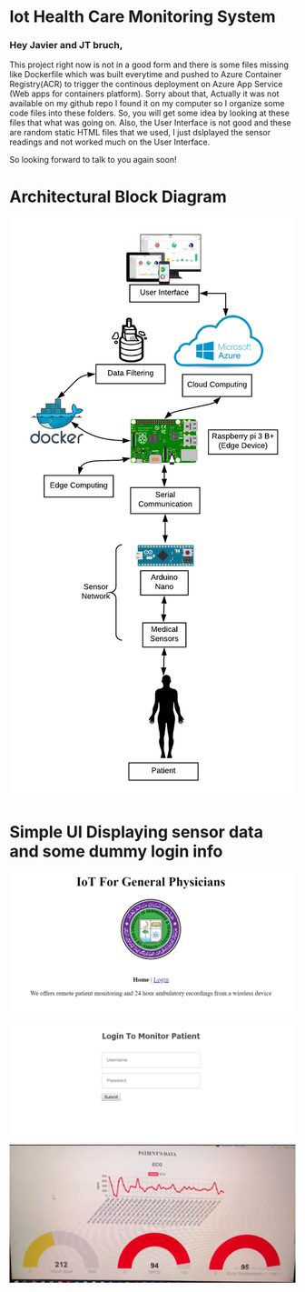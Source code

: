 # Iot Health Care Monitoring System

### Hey Javier and JT bruch,

This project right now is not in a good form and there is some files missing like Dockerfile which was built everytime and pushed to Azure Container Registry(ACR) to trigger the continous deployment on Azure App Service (Web apps for containers platform). Sorry about that, Actually it was not available on my github repo I found it on my computer so I organize some code files into these folders. So, you will get some idea by looking at these files that what was going on. 
Also, the User Interface is not good and these are random static HTML files that we used, I just dslplayed the sensor readings and not worked much on the User Interface.

So looking forward to talk to you again soon!

# Architectural Block Diagram
![Alt Text](/block-diagram.png)

# Simple UI Displaying sensor data and some dummy login info
![Alt Text](/simple-ui.png)

![Alt Text](/login.png)

![Alt Text](/sensor-readings.jpg
)


